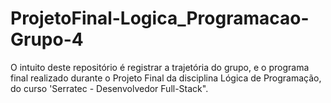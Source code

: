 # ProjetoFinal-Logica_Programacao-Grupo-4
O intuito deste repositório é registrar a trajetória do grupo, e o programa final realizado durante o Projeto Final da disciplina Lógica de Programação, do curso 'Serratec - Desenvolvedor Full-Stack".
